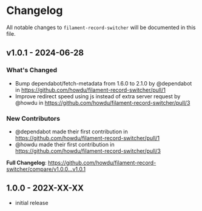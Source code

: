 # Changelog

All notable changes to `filament-record-switcher` will be documented in this file.

## v1.0.1 - 2024-06-28

### What's Changed

* Bump dependabot/fetch-metadata from 1.6.0 to 2.1.0 by @dependabot in https://github.com/howdu/filament-record-switcher/pull/1
* Improve redirect speed using js instead of extra server request by @howdu in https://github.com/howdu/filament-record-switcher/pull/3

### New Contributors

* @dependabot made their first contribution in https://github.com/howdu/filament-record-switcher/pull/1
* @howdu made their first contribution in https://github.com/howdu/filament-record-switcher/pull/3

**Full Changelog**: https://github.com/howdu/filament-record-switcher/compare/v1.0.0...v1.0.1

## 1.0.0 - 202X-XX-XX

- initial release
